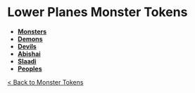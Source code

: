 # Lower Planes Monster Tokens
* **[Monsters](monsters)**
* **[Demons](demons)**
* **[Devils](devils)**
* **[Abishai](abishai)**
* **[Slaadi](slaadi)**
* **[Peoples](peoples)**

[< Back to Monster Tokens](../README.md#monster-tokens)
